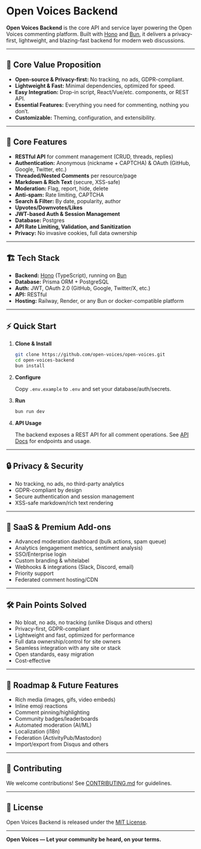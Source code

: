 # Open Voices Backend

**Open Voices Backend** is the core API and service layer powering the Open Voices commenting platform. Built with [Hono](https://hono.dev/) and [Bun](https://bun.sh/), it delivers a privacy-first, lightweight, and blazing-fast backend for modern web discussions.

---

## 🚀 Core Value Proposition

- **Open-source & Privacy-first:** No tracking, no ads, GDPR-compliant.
- **Lightweight & Fast:** Minimal dependencies, optimized for speed.
- **Easy Integration:** Drop-in script, React/Vue/etc. components, or REST API.
- **Essential Features:** Everything you need for commenting, nothing you don’t.
- **Customizable:** Theming, configuration, and extensibility.

---

## 🧩 Core Features

- **RESTful API** for comment management (CRUD, threads, replies)
- **Authentication:** Anonymous (nickname + CAPTCHA) & OAuth (GitHub, Google, Twitter, etc.)
- **Threaded/Nested Comments** per resource/page
- **Markdown & Rich Text** (secure, XSS-safe)
- **Moderation:** Flag, report, hide, delete
- **Anti-spam:** Rate limiting, CAPTCHA
- **Search & Filter:** By date, popularity, author
- **Upvotes/Downvotes/Likes**
- **JWT-based Auth & Session Management**
- **Database:** Postgres
- **API Rate Limiting, Validation, and Sanitization**
- **Privacy:** No invasive cookies, full data ownership

---

## 🏗️ Tech Stack

- **Backend:** [Hono](https://hono.dev/) (TypeScript), running on [Bun](https://bun.sh/)
- **Database:** Prisma ORM + PostgreSQL
- **Auth:** JWT, OAuth 2.0 (GitHub, Google, Twitter/X, etc.)
- **API:** RESTful
- **Hosting:** Railway, Render, or any Bun or docker-compatible platform

---

## ⚡ Quick Start

1. **Clone & Install**

   ```bash
   git clone https://github.com/open-voices/open-voices.git
   cd open-voices-backend
   bun install
   ```

2. **Configure**

   Copy `.env.example` to `.env` and set your database/auth/secrets.

3. **Run**

   ```bash
   bun run dev
   ```

4. **API Usage**

   The backend exposes a REST API for all comment operations. See [API Docs](docs/API.md) for endpoints and usage.

---

## 🔒 Privacy & Security

- No tracking, no ads, no third-party analytics
- GDPR-compliant by design
- Secure authentication and session management
- XSS-safe markdown/rich text rendering

---

## 💼 SaaS & Premium Add-ons

- Advanced moderation dashboard (bulk actions, spam queue)
- Analytics (engagement metrics, sentiment analysis)
- SSO/Enterprise login
- Custom branding & whitelabel
- Webhooks & integrations (Slack, Discord, email)
- Priority support
- Federated comment hosting/CDN

---

## 🛠️ Pain Points Solved

- No bloat, no ads, no tracking (unlike Disqus and others)
- Privacy-first, GDPR-compliant
- Lightweight and fast, optimized for performance
- Full data ownership/control for site owners
- Seamless integration with any site or stack
- Open standards, easy migration
- Cost-effective

---

## 🌱 Roadmap & Future Features

- Rich media (images, gifs, video embeds)
- Inline emoji reactions
- Comment pinning/highlighting
- Community badges/leaderboards
- Automated moderation (AI/ML)
- Localization (i18n)
- Federation (ActivityPub/Mastodon)
- Import/export from Disqus and others

---

## 🤝 Contributing

We welcome contributions! See [CONTRIBUTING.md](../../CONTRIBUTING.md) for guidelines.

---

## 📝 License

Open Voices Backend is released under the [MIT License](../../LICENSE).

---

**Open Voices — Let your community be heard, on your terms.**